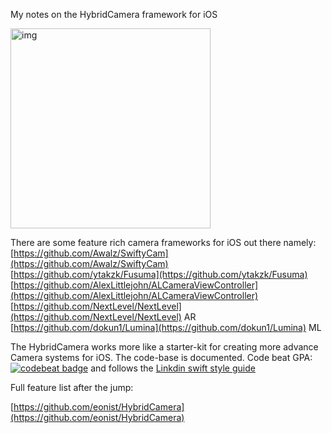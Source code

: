 My notes on the HybridCamera framework for iOS<!--more-->

<img width="320" alt="img" src="https://rawgit.com/stylekit/img/master/Image from iOS.jpg">

There are some feature rich camera frameworks for iOS out there namely: 
[https://github.com/Awalz/SwiftyCam](https://github.com/Awalz/SwiftyCam)   
[https://github.com/ytakzk/Fusuma](https://github.com/ytakzk/Fusuma)  
[https://github.com/AlexLittlejohn/ALCameraViewController](https://github.com/AlexLittlejohn/ALCameraViewController) 
[https://github.com/NextLevel/NextLevel](https://github.com/NextLevel/NextLevel) AR  
[https://github.com/dokun1/Lumina](https://github.com/dokun1/Lumina) ML  

The HybridCamera works more like a starter-kit for creating more advance Camera systems for iOS. The code-base is documented. Code beat GPA: [![codebeat badge](https://codebeat.co/badges/d8d0fcdb-096c-41c0-ac20-b063051b752b)](https://codebeat.co/projects/github-com-eonist-hybridcamera-master) and follows the [Linkdin swift style guide](https://github.com/linkedin/swift-style-guide)


Full feature list after the jump:  

[https://github.com/eonist/HybridCamera](https://github.com/eonist/HybridCamera) 
